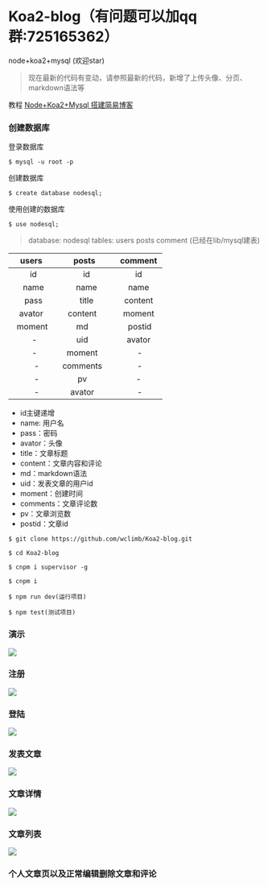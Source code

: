 # Koa2-blog（有问题可以加qq群:725165362）
node+koa2+mysql (欢迎star)

> 现在最新的代码有变动，请参照最新的代码，新增了上传头像、分页、markdown语法等


教程 [Node+Koa2+Mysql 搭建简易博客](http://www.wclimb.site/2017/07/12/Node-Koa2-Mysql-%E6%90%AD%E5%BB%BA%E7%AE%80%E6%98%93%E5%8D%9A%E5%AE%A2/) 

### 创建数据库 

登录数据库
```
$ mysql -u root -p
```
创建数据库
```
$ create database nodesql;
```
使用创建的数据库
```
$ use nodesql;
```

> database: nodesql  tables: users posts comment  (已经在lib/mysql建表)


| users   | posts    |  comment  |
| :----: | :----:   | :----: |
|   id    |   id    |   id    |
|   name    |   name    |   name    |
|   pass    |   title    |   content    |
|   avator     | content      |   moment    |
|    moment     | md      |    postid   |
|     -    | uid      |   avator    |
|     -    | moment      |    -   |
|     -   | comments      |    -   |      
|     -   | pv             |   -   |      
|     -   |  avator       |    -   |    


* id主键递增
* name: 用户名
* pass：密码
* avator：头像
* title：文章标题
* content：文章内容和评论
* md：markdown语法
* uid：发表文章的用户id 
* moment：创建时间
* comments：文章评论数
* pv：文章浏览数
* postid：文章id

```
$ git clone https://github.com/wclimb/Koa2-blog.git
```
```
$ cd Koa2-blog
```
```
$ cnpm i supervisor -g
```
```
$ cnpm i 
```
```
$ npm run dev(运行项目)
```
```
$ npm test(测试项目)
```
### 演示

![](http://www.wclimb.site/cdn/blog1.gif)

### 注册

![](http://www.wclimb.site/cdn/signup1.png)

### 登陆

![](http://www.wclimb.site/cdn/signin1.png)

### 发表文章

![](http://www.wclimb.site/cdn/create1.png)

### 文章详情

![](http://www.wclimb.site/cdn/postcontent1.png)

### 文章列表

![](http://www.wclimb.site/cdn/posts1.png)

### 个人文章页以及正常编辑删除文章和评论



